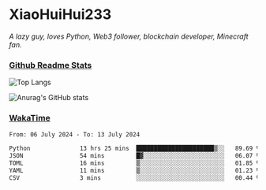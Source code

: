 # XiaoHuiHui233

*A lazy guy, loves Python, Web3 follower, blockchain developer, Minecraft fan.*

### [Github Readme Stats](https://github.com/anuraghazra/github-readme-stats)

![Top Langs](https://github-readme-stats.vercel.app/api/top-langs/?username=XiaoHuiHui233&layout=compact&theme=github_dark)

![Anurag's GitHub stats](https://github-readme-stats.vercel.app/api?username=XiaoHuiHui233&show_icons=true&theme=github_dark)

### [WakaTime](https://wakatime.com)

<!--START_SECTION:waka-->

```txt
From: 06 July 2024 - To: 13 July 2024

Python              13 hrs 25 mins  ██████████████████████▒░░   89.69 %
JSON                54 mins         █▓░░░░░░░░░░░░░░░░░░░░░░░   06.07 %
TOML                16 mins         ▒░░░░░░░░░░░░░░░░░░░░░░░░   01.85 %
YAML                11 mins         ▒░░░░░░░░░░░░░░░░░░░░░░░░   01.23 %
CSV                 3 mins          ░░░░░░░░░░░░░░░░░░░░░░░░░   00.44 %
```

<!--END_SECTION:waka-->
